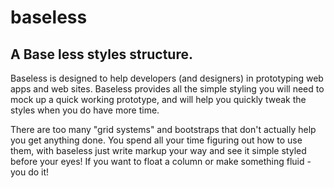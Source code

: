 # baseless

## A Base less styles structure.

Baseless is designed to help developers (and designers) in prototyping web apps and web sites. Baseless provides all the simple styling you will need to mock up a quick working prototype, and will help you quickly tweak the styles when you do have more time.

There are too many "grid systems" and bootstraps that don't actually help you get anything done. You spend all your time figuring out how to use them, with baseless just write markup your way and see it simple styled before your eyes! If you want to float a column or make something fluid - you do it!